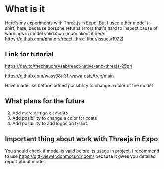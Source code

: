 # What is it

Here's my experiments with Three.js in Expo. But I used other model (t-shirt) here, because porsche returns errors that's hard to inspect cause of warnings in model validation (more about it here: https://github.com/pmndrs/react-three-fiber/issues/1972)

## Link for tutorial

https://dev.to/thechaudhrysab/react-native-and-threejs-25p4

https://github.com/wass08/r3f-wawa-eats/tree/main

Have made like before: added possibility to change a color of the model

## What plans for the future

2. Add more design elements
3. Add posibility to change a color for coats
4. Add posibility to add logos on t-shirt.

## Important thing about work with Threejs in Expo

You should check if model is valid before its usage in project. I recommend to use https://gltf-viewer.donmccurdy.com/ because it gives you detailed report about model.
